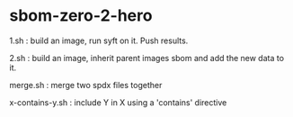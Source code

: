 # sbom-zero-2-hero

1.sh : build an image, run syft on it. Push results.

2.sh : build an image, inherit parent images sbom and add the new data to it.

merge.sh : merge two spdx files together

x-contains-y.sh : include Y in X using a 'contains' directive



